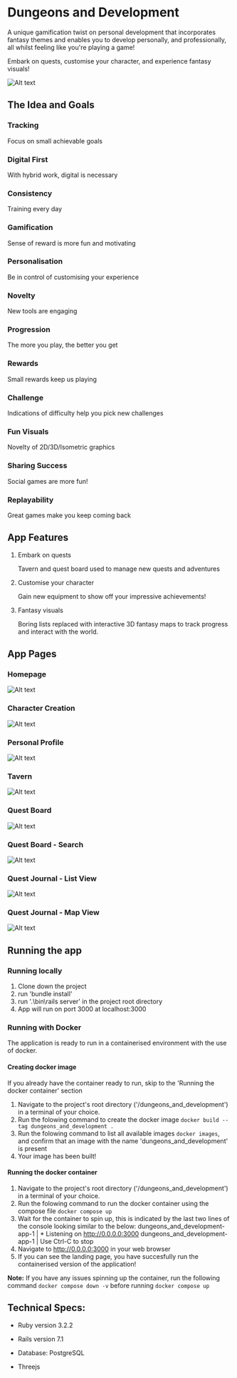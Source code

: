 # Dungeons and Development

A unique gamification twist on personal development that incorporates fantasy themes and enables you to develop personally, and professionally, all whilst feeling like you're playing a game!

Embark on quests, customise your character, and experience fantasy visuals!

![Alt text](dnd_logo.png)

## The Idea and Goals

### Tracking

Focus on small achievable goals

### Digital First

With hybrid work, digital is necessary

### Consistency

Training every day

### Gamification

Sense of reward is more fun and motivating

### Personalisation

Be in control of customising your experience

### Novelty

New tools are engaging

### Progression

The more you play, the better you get

### Rewards

Small rewards keep us playing

### Challenge

Indications of difficulty help you pick new challenges

### Fun Visuals

Novelty of 2D/3D/Isometric graphics

### Sharing Success

Social games are more fun!

### Replayability

Great games make you keep coming back

## App Features

1. Embark on quests

   Tavern and quest board used to manage new quests and adventures

2. Customise your character

   Gain new equipment to show off your impressive achievements!

3. Fantasy visuals

   Boring lists replaced with interactive 3D fantasy maps to track progress and interact with the world.

## App Pages

### Homepage

![Alt text](dnd_homepage-1.png)

### Character Creation

![Alt text](dnd_character_create.png)

### Personal Profile

![Alt text](dnd_profile.png)

### Tavern

![Alt text](dnd_tavern.png)

### Quest Board

![Alt text](dnd_quest_board.png)

### Quest Board - Search

![Alt text](dnd_quest_search.png)

### Quest Journal - List View

![Alt text](dnd_task_list.png)

### Quest Journal - Map View

![Alt text](dnd_task_map.png)

## Running the app

### Running locally

1. Clone down the project
2. run 'bundle install'
3. run '.\bin\rails server' in the project root directory
4. App will run on port 3000 at localhost:3000

### Running with Docker

The application is ready to run in a containerised environment with the use of docker.

#### Creating docker image

If you already have the container ready to run, skip to the 'Running the docker container' section

1. Navigate to the project's root directory ('/dungeons_and_development') in a terminal of your choice.
2. Run the folowing command to create the docker image `docker build --tag dungeons_and_development .`
3. Run the folowing command to list all available images `docker images`, and confirm that an image with the name 'dungeons_and_development' is present
4. Your image has been built!

#### Running the docker container

1. Navigate to the project's root directory ('/dungeons_and_development') in a terminal of your choice.
2. Run the folowing command to run the docker container using the compose file `docker compose up`
3. Wait for the container to spin up, this is indicated by the last two lines of the console looking similar to the below:
   dungeons_and_development-app-1 | \* Listening on http://0.0.0.0:3000
   dungeons_and_development-app-1 | Use Ctrl-C to stop
4. Navigate to http://0.0.0.0:3000 in your web browser
5. If you can see the landing page, you have succesfully run the containerised version of the application!

**Note:** If you have any issues spinning up the container, run the following command `docker compose down -v` before running `docker compose up`

## Technical Specs:

- Ruby version 3.2.2

- Rails version 7.1

- Database: PostgreSQL

- Threejs
